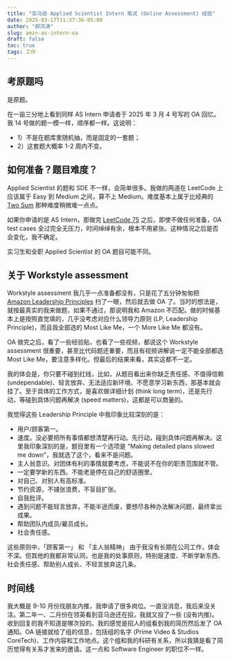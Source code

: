 ```yaml
---
title: "亚马逊 Applied Scientist Intern 笔试 (Online Assessment) 经验"
date: 2025-03-17T11:37:36-05:00
author: "郝鸿涛"
slug: amzn-as-intern-oa
draft: false
toc: true
tags: 工作
---
```

## 考原题吗

是原题。

在一亩三分地上看到同样 AS Intern 申请者于 2025 年 3 月 4 号写的 OA 回忆。我 14 号做的题一模一样，顺序都一样。这说明：

- 1）不是在题库里随机抽，而是固定的一套题；
- 2）这套题大概率 1-2 周内不变。

## 如何准备？题目难度？

Applied Scientist 的题和 SDE 不一样，会简单很多。我做的两道在 LeetCode 上应该属于 Easy 到 Medium 之间，算不上 Medium。难度基本上属于比经典的 [Two Sum](https://leetcode.com/problems/two-sum/description/) 那种难度稍微难一点点。

如果你申请的是 AS Intern，那做完 [LeetCode 75](https://leetcode.com/studyplan/leetcode-75/) 之后，即使不做任何准备，OA test cases 全过完全无压力，时间绰绰有余，根本不用紧张。这种情况之后是否会变化，我不确定。

实习生和全职 Applied Scientist 的 OA 题目可能不同。

## 关于 Workstyle assessment

Workstyle assessment 我几乎一点准备都没有，只是花了五分钟匆匆把 [Amazon Leadership Principles](https://d2tw286t6volch.cloudfront.net/index.html#/lessons/r8hoY9OEoQCEz0_Y2tWaNFu7n_7o1eCg) 扫了一眼，然后就去做 OA 了。当时的想法是，就按最真实的我来做题，如果不通过，那说明我和 Amazon 不匹配。做的时候基本上是按照直觉填的，几乎没考虑对应什么领导力原则 (LP, Leadership Principle)，而且我全部选的 Most Like Me，一个 More Like Me 都没有。

OA 做完之后，看了一些经验贴，也看了一些视频，都说这个 Workstyle assessment 很重要，甚至比代码题还重要，而且有视频讲解说一定不能全部都选 Most Like Me，要注意多样化。但最后的结果来看，其实这都不一定。

我的体会是，你只要不碰到红线，比如，从题目看出来你缺乏责任感、不值得信赖 (undependable)、轻言放弃、无法适应新环境、不愿意学习新东西，那基本就会挂了。至于具体的工作方式，是喜欢做详细计划 (think long term)，还是先行动，等碰到具体问题再解决 (speed matters)，这都是可以商量的。

我觉得这些 Leadership Principle 中我印象比较深刻的是：

- 用户/顾客第一。
- 速度。没必要把所有事情都想清楚再行动。先行动，碰到具体问题再解决。这里我印象深刻的是，题目里有一个选项是 "Making detailed plans slowed me down"，我就选了这个，看来不是问题。
- 主人翁意识。对团体有利的事情就要考虑，不能说不在你的职责范围就不管。
- 一定要学新的东西。不能老是停在自己的舒适圈里。
- 对自己、对别人有高标准。
- 节约资源，不铺张浪费，不盲目扩张。
- 自我批评。
- 遇到问题不能轻言放弃，不能半途而废，要想尽各种办法解决问题，最终拿出成果。
- 帮助团队内成员/雇员成长。
- 社会责任感。

这些原则中，「顾客第一」 和 「主人翁精神」 由于我没有长期在公司工作，体会不深。但其他的我都非常认同，也是我的处事原则，特别是速度、不断学新东西、社会责任感、帮助别人成长、不轻言放弃这几条。

## 时间线

我大概是 9-10 月份找朋友内推，我申请了很多岗位。一直没消息，我后来没关注。第二年一、二月份在领英看到亚马逊还在招，我就又投了一些 (没有内推)。收到回复的我不知道是哪次投的。我的感觉是招人的组看到我的简历然后发了 OA 通知。OA 链接就给了组的信息，包括组的名字 (Prime Video & Studios CoreTech)、工作内容和工作地点。这个组和我的科研有关系，所以我猜是看了简历觉得有关系才发来的邀请。这一点和 Software Engineer 的职位不一样。
